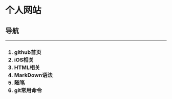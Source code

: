 <!DOCTYPE html>
<html>
<head>
	<title>个人网站</title>
	<link rel="shortcut icon" href="https://kococlass.github.io/sub/image/icon.jpg" type="image/x-icon" />
	<meta charset="utf-8"><meta name="viewport" content="width=device-width, initial-scale=1">
	<style type="text/css">
		a{text-decoration: none;}
	</style>
</head>
<body>
<!-- <div>
<h1>
<p style="text-align:center">我的主页</p>	
</h1>
</div> -->
<h1>个人网站</h1>
<div><h2>导航</h2>
<hr>
<h3>
<ol type="1" start="1">
<li><a href="https://github.com/KocoClass" target="_blank" title="github">github首页</a></li>
<li><a href="sub/iOS.html" title="iOS">iOS相关</a></li>
<li><a href="sub/HTML.html" title="HTML">HTML相关</a></li>
<li><a href="sub/MarkDown.html" title="MarkDown">MarkDown语法</a></li>
<li><a href="sub/suiB.html" title="随笔">随笔</a></li>
<li><a href="http://blog.csdn.net/miueugene/article/details/45306589" title="常用命令" target="_blank">git常用命令</a></li>
</ol>
</h3>
</div>

</body>
</html>